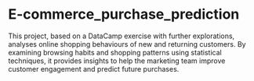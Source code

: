 # E-commerce_purchase_prediction
This project, based on a DataCamp exercise with further explorations, analyses online shopping behaviours of new and returning customers. By examining browsing habits and shopping patterns using statistical techniques, it provides insights to help the marketing team improve customer engagement and predict future purchases.

